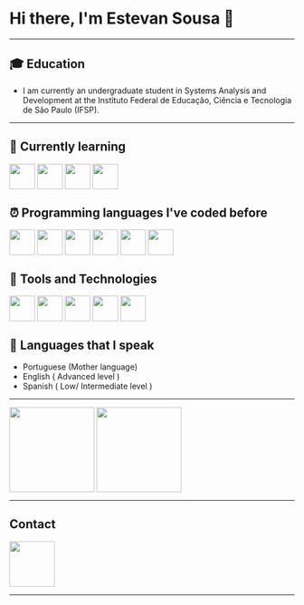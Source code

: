# Hi there, I'm Estevan Sousa 👋
----

## 🎓 Education
-  I am currently an undergraduate student in Systems Analysis and Development at the Instituto Federal de Educação, Ciência e Tecnologia de São Paulo (IFSP).
----


## 📕 Currently learning

<div>
  <img src="https://cdn.jsdelivr.net/gh/devicons/devicon/icons/angularjs/angularjs-original.svg" align="center" heigth="30" width="45">  
  <img src="https://cdn.jsdelivr.net/gh/devicons/devicon/icons/java/java-original.svg" align="center" heigth="30" width="45"/>
  <img src="https://cdn.jsdelivr.net/gh/devicons/devicon/icons/spring/spring-original.svg" align="center" heigth="30" width="45" />
  <img src="https://cdn.jsdelivr.net/gh/devicons/devicon/icons/kotlin/kotlin-original.svg" align="center" heigth="30" width="45">
</div>

## ⏰ Programming languages I've coded before 

<div>
  <img src="https://cdn.jsdelivr.net/gh/devicons/devicon/icons/python/python-original.svg" align="center" heigth="30" width="45"/>  
  <img src="https://cdn.jsdelivr.net/gh/devicons/devicon/icons/c/c-original.svg" align="center" heigth="30" width="45"/>  
  <img src="https://cdn.jsdelivr.net/gh/devicons/devicon/icons/react/react-original.svg" align="center" heigth="30" width="45"/>  
  <img src="https://cdn.jsdelivr.net/gh/devicons/devicon/icons/css3/css3-original.svg" align="center" heigth="30" width="45"/>  
  <img src="https://cdn.jsdelivr.net/gh/devicons/devicon/icons/html5/html5-original.svg" align="center" heigth="30" width="45"/>  
  <img src="https://cdn.jsdelivr.net/gh/devicons/devicon/icons/mysql/mysql-original.svg" align="center" heigth="30" width="45"/>
</div>

## 📌 Tools and Technologies

<div>
  <img src="https://cdn.jsdelivr.net/gh/devicons/devicon/icons/androidstudio/androidstudio-plain-wordmark.svg" align="center" heigth="30" width="45"/>
  <img src="https://cdn.jsdelivr.net/gh/devicons/devicon/icons/vscode/vscode-original.svg" align="center" heigth="30" width="45"/>  
  <img src="https://cdn.jsdelivr.net/gh/devicons/devicon/icons/git/git-original.svg" align="center" heigth="30" width="45"/>  
  <img src="https://cdn.jsdelivr.net/gh/devicons/devicon/icons/figma/figma-original.svg" align="center" heigth="30" width="45"/>  
  <img src="https://cdn.jsdelivr.net/gh/devicons/devicon/icons/intellij/intellij-plain-wordmark.svg" align="center" heigth="30" width="45"/>
</div>

## 💬 Languages that I speak
- Portuguese (Mother language)
- English ( Advanced level )
- Spanish ( Low/ Intermediate level )
----
<div>
    <img src="https://github-readme-stats.vercel.app/api?username=estevansk8&show_icons=true&theme=radical" height="150em" align="center" />
    <img src="https://github-readme-stats.vercel.app/api/top-langs/?username=estevansk8&layout=compact" height="150em" align="center" />
</div>

----
## Contact
<a href="http://www.linkedin.com/in/estevan-martins-de-sousa">
    <img src="https://cdn.jsdelivr.net/gh/devicons/devicon/icons/linkedin/linkedin-original-wordmark.svg" aligned="center" height="80" width="80"  />
</a>

----

<!--
**Miguel-Silva-Alves/Miguel-Silva-Alves** is a ✨ _special_ ✨ repository because its `README.md` (this file) appears on your GitHub profile.

Here are some ideas to get you started:

- 🔭 I’m currently working on ...
- 🌱 I’m currently learning ...
- 👯 I’m looking to collaborate on ...
- 🤔 I’m looking for help with ...
- 💬 Ask me about ...
- 📫 How to reach me: ...
- 😄 Pronouns: ...
- ⚡ Fun fact: ...
-->
